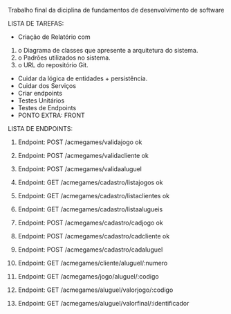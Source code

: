 Trabalho final da diciplina de fundamentos de desenvolvimento de software


LISTA DE TAREFAS:

* Criação de Relatório com
1. o Diagrama de classes que apresente a arquitetura do sistema.
2. o Padrões utilizados no sistema.
3. o URL do repositório Git. 
* Cuidar da lógica de entidades + persistência.
* Cuidar dos Serviços 
* Criar endpoints
* Testes Unitários 
* Testes de Endpoints 
* PONTO EXTRA: FRONT 

LISTA DE ENDPOINTS:

1. Endpoint: POST /acmegames/validajogo ok

2. Endpoint: POST /acmegames/validacliente ok

3. Endpoint: POST /acmegames/validaaluguel

4. Endpoint: GET /acmegames/cadastro/listajogos ok

5. Endpoint: GET /acmegames/cadastro/listaclientes ok

6. Endpoint: GET /acmegames/cadastro/listaalugueis

7. Endpoint: POST /acmegames/cadastro/cadjogo ok

8. Endpoint: POST /acmegames/cadastro/cadcliente ok

9. Endpoint: POST /acmegames/cadastro/cadaluguel

10. Endpoint: GET /acmegames/cliente/aluguel/:numero

11. Endpoint: GET /acmegames/jogo/aluguel/:codigo

12. Endpoint: GET /acmegames/aluguel/valorjogo/:codigo

13. Endpoint: GET /acmegames/aluguel/valorfinal/:identificador